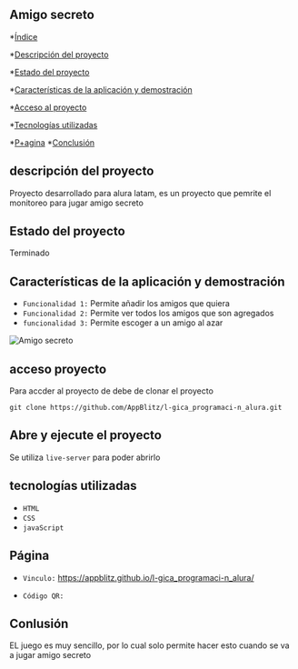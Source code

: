## Amigo secreto

\*[Índice](#índice)

\*[Descripción del proyecto](#descripción-del-proyecto)

\*[Estado del proyecto](#Estado-del-proyecto)

\*[Características de la aplicación y demostración](#Características-de-la-aplicación-y-demostración)

\*[Acceso al proyecto](#acceso-proyecto)

\*[Tecnologías utilizadas](#tecnologías-utilizadas)

\*[P+agina](#Página) \*[Conclusión](#conclusión)

## descripción del proyecto

Proyecto desarrollado para alura latam, es un proyecto que pemrite el monitoreo para jugar amigo secreto

## Estado del proyecto

Terminado

## Características de la aplicación y demostración

- `Funcionalidad 1:` Permite añadir los amigos que quiera
- `Funcionalidad 2:` Permite ver todos los amigos que son agregados
- `funcionalidad 3:` Permite escoger a un amigo al azar

![Amigo secreto ](https://github.com/user-attachments/assets/14df6fb6-3274-4588-b6e3-486963ea4844)

## acceso proyecto

Para accder al proyecto de debe de clonar el proyecto

`git clone https://github.com/AppBlitz/l-gica_programaci-n_alura.git`

## Abre y ejecute el proyecto

Se utiliza `live-server` para poder abrirlo

## tecnologías utilizadas

- `HTML`
- `CSS`
- `javaScript`

## Página

- `Vinculo:` https://appblitz.github.io/l-gica_programaci-n_alura/

- `Código QR:`

## Conlusión

EL juego es muy sencillo, por lo cual solo permite hacer esto cuando se va a jugar amigo secreto
